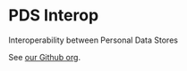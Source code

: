 # PDS Interop</h1>

Interoperability between Personal Data Stores

See [our Github org](https://github.com/pdsinterop).
